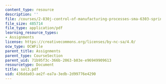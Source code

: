 ```yaml
---
content_type: resource
description: ''
file: /courses/2-830j-control-of-manufacturing-processes-sma-6303-spring-2008/436dda03ae2fea7a3edb2d99776e4290_sol3.pdf
file_size: 485714
file_type: application/pdf
learning_resource_types:
- Assignments
license: https://creativecommons.org/licenses/by-nc-sa/4.0/
ocw_type: OCWFile
parent_title: Assignments
parent_type: CourseSection
parent_uid: 71b95f3c-366b-2063-b03e-e96949909613
resourcetype: Document
title: sol3.pdf
uid: 436dda03-ae2f-ea7a-3edb-2d99776e4290
---
```

